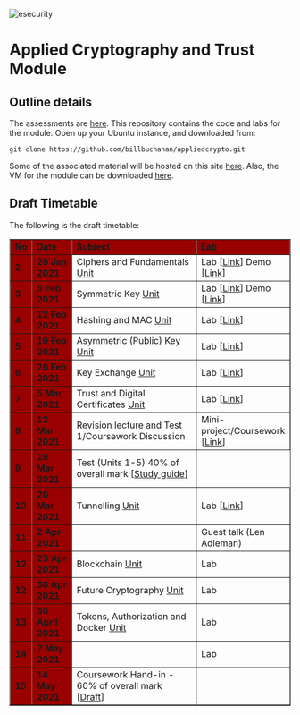 ![esecurity](https://raw.githubusercontent.com/billbuchanan/appliedcrypto/main/z_associated/esecurity_graphics.png)

# Applied Cryptography and Trust Module 

## Outline details
The assessments are [here](https://github.com/billbuchanan/appliedcrypto/tree/main/z_assessments). This repository contains the code and labs for the module. Open up your Ubuntu instance, and downloaded from:
```
git clone https://github.com/billbuchanan/appliedcrypto.git
```

Some of the associated material will be hosted on this site [here](https://asecuritysite.com/csn11131). Also, the VM for the module can be downloaded [here](https://1drv.ms/u/s!AtLuQYeqHsJljfBbjVakRcSGIsQ3GA?e=DgvMbM).

## Draft Timetable
<p>The following is the draft timetable:</p>
<table width="100%" border="1" cellpadding="0" cellspacing="0">
  <tr>
    <td width="5%" bgcolor="#990000" class="table1"><strong>No</strong></td>
    <td width="15%" bgcolor="#990000" class="table1"><strong>Date</strong></td>
    <td width="50%" bgcolor="#990000" class="table1"><strong>Subject</strong></td>
    <td width="30%" bgcolor="#990000" class="table1"><strong>Lab</strong></td>
  </tr>
<tr>
    <td bgcolor="#990000" class="table1"><strong>2</strong></td>
    <td bgcolor="#990000" class="table1"><strong>29 Jan 2021 </strong></td>
    <td>Ciphers and Fundamentals <a href="https://github.com/billbuchanan/appliedcrypto/tree/master/unit01_cipher_fundamentals">Unit</a></td>
    <td>Lab [<a href="https://github.com/billbuchanan/appliedcrypto/blob/master/unit01_cipher_fundamentals/lab/new_lab01.pdf" target="_blank">Link</a>] Demo [<a href="https://www.youtube.com/watch?v=v6H7lHblKes" target="_blank">Link</a>]</td>
</tr>
<tr>
    <td bgcolor="#990000" class="table1"><strong>3</strong></td>
    <td bgcolor="#990000" class="table1"><strong>5 Feb 2021 </strong></td>
    <td>Symmetric Key <a href="https://github.com/billbuchanan/appliedcrypto/tree/master/unit02_symmetric">Unit</a></td>
    <td>Lab [<a href="https://github.com/billbuchanan/appliedcrypto/blob/master/unit02_symmetric/lab/new_lab02.pdf" target="_blank">Link</a>] Demo [<a href="https://www.youtube.com/watch?v=N3UADaXmOik" target="_blank">Link</a>]</td>
</tr>
    <tr>
    <td bgcolor="#990000" class="table1"><strong>4</strong></td>
    <td bgcolor="#990000" class="table1"><strong>12 Feb 2021 </strong></td>
    <td>Hashing and MAC <a href="https://github.com/billbuchanan/appliedcrypto/tree/master/unit03_hashing">Unit</a></td>
    <td>Lab [<a href="https://github.com/billbuchanan/appliedcrypto/blob/master/unit03_hashing/lab/new_lab03.pdf" target="_blank">Link</a>]</td>
</tr>
        <tr>
    <td bgcolor="#990000" class="table1"><strong>5</strong></td>
    <td bgcolor="#990000" class="table1"><strong>19 Feb 2021 </strong></td>
    <td>Asymmetric (Public) Key <a href="https://github.com/billbuchanan/appliedcrypto/tree/master/unit04_public_key">Unit</a></td>
    <td>Lab [<a href="https://asecuritysite.com/public/new_lab04.pdf" target="_blank">Link</a>]</td>
</tr>
            <tr>
    <td bgcolor="#990000" class="table1"><strong>6</strong></td>
    <td bgcolor="#990000" class="table1"><strong>26 Feb 2021 </strong></td>
    <td>Key Exchange <a href="https://github.com/billbuchanan/appliedcrypto/tree/master/unit05_key_exchange">Unit</a></td>
    <td>Lab [<a href="https://github.com/billbuchanan/appliedcrypto/tree/master/unit05_key_exchange/lab" target="_blank">Link</a>]</td>
</tr>

<tr>
    <td bgcolor="#990000" class="table1"><strong>7</strong></td>
    <td bgcolor="#990000" class="table1"><strong>5 Mar 2021 </strong></td>
    <td>Trust and Digital Certificates <a href="https://github.com/billbuchanan/appliedcrypto/tree/master/unit06_trust_dig_cert">Unit</a></td>
    <td>Lab [<a href="https://github.com/billbuchanan/appliedcrypto/tree/master/unit06_trust_dig_cert/lab" target="_blank">Link</a>]</td>
</tr>
                <tr>
    <td bgcolor="#990000" class="table1"><strong>8</strong></td>
    <td bgcolor="#990000" class="table1"><strong>12 Mar 2021</strong></td>
    <td>Revision lecture and Test 1/Coursework Discussion</td>
    <td>Mini-project/Coursework [<a href="https://github.com/billbuchanan/appliedcrypto/tree/master/unit05a_mini_project" target="_blank">Link</a>]</td>
</tr>
  <tr>
    <td bgcolor="#990000" class="table1"><strong>9</strong></td>
    <td bgcolor="#990000" class="table1"><strong>19 Mar 2021</strong></td>
    <td>Test (Units 1-5) 40% of overall mark [<a href="https://github.com/billbuchanan/appliedcrypto/tree/master/z_assessments/test01" target="_blank">Study guide</a>]</td>
</tr>
                        <tr>
    <td bgcolor="#990000" class="table1"><strong>10</strong></td>
    <td bgcolor="#990000" class="table1"><strong>26 Mar 2021</strong></td>
    <td>Tunnelling <a href="https://github.com/billbuchanan/appliedcrypto/tree/master/unit07_tunnelling">Unit</a></td>
    <td>Lab [<a href="https://github.com/billbuchanan/appliedcrypto/tree/master/unit07_tunnelling/lab" target="_blank">Link</a>]</td>
</tr>
<tr>
    <td bgcolor="#990000" class="table1"><strong>11</strong></td>
    <td bgcolor="#990000" class="table1"><strong>2 Apr 2021 </strong></td>
    <td></td>
    <td>Guest talk (Len Adleman)</td>
</tr>

<tr>
    <td bgcolor="#990000" class="table1"><strong>12</strong></td>
    <td bgcolor="#990000" class="table1"><strong>23 Apr 2021 </strong></td>
    <td>Blockchain <a href="https://github.com/billbuchanan/appliedcrypto/tree/master/unit08_blockchain">Unit</a></td>
    <td>Lab</td>
</tr>
                                <tr>
    <td bgcolor="#990000" class="table1"><strong>12</strong></td>
    <td bgcolor="#990000" class="table1"><strong>30 Apr 2021 </strong></td>
    <td>Future Cryptography <a href="https://github.com/billbuchanan/appliedcrypto/tree/master/unit08_blockchain">Unit</a></td>
    <td>Lab</td>
</tr>
                                <tr>
                                    <td bgcolor="#990000" class="table1"><strong>13</strong></td>
                                    <td bgcolor="#990000" class="table1"><strong>30 April 2021 </strong></td>
                                    <td>Tokens, Authorization and Docker <a href="https://github.com/billbuchanan/appliedcrypto/tree/master/unit11_host">Unit</a></td>
                                    <td>Lab</td>
                                </tr>
                                <tr>
                                    <td bgcolor="#990000" class="table1"><strong>14</strong></td>
                                    <td bgcolor="#990000" class="table1"><strong>7 May 2021 </strong></td>
                                    <td></td>
                                    <td>Lab</td>
                                </tr>
   <tr>
                                    <td bgcolor="#990000" class="table1"><strong>15</strong></td>
                                    <td bgcolor="#990000" class="table1"><strong>14 May 2021 </strong></td>
                                    <td>Coursework Hand-in - 60% of overall mark [<a href="https://github.com/billbuchanan/appliedcrypto/tree/main/z_assessments/coursework" target="_blank">Draft</a>]</td>
                                    <td></td>
                                </tr>
                                      
                                      


</table>



